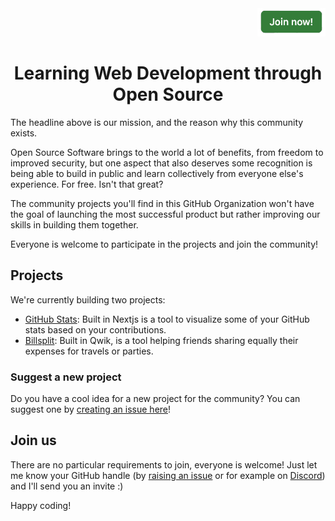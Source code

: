 <div align="right"><a href="https://github.com/DevLeonardoCommunity/community/issues/new" /><img src="https://raw.githubusercontent.com/DevLeonardoCommunity/.github/main/profile/join-button.png" height="45" /></a></div>

<h1 align="center">Learning Web Development through Open Source</h1>

The headline above is our mission, and the reason why this community exists.

Open Source Software brings to the world a lot of benefits, from freedom to improved security, but one aspect that also deserves some recognition is being able to build in public and learn collectively from everyone else's experience. For free. Isn't that great?

The community projects you'll find in this GitHub Organization won't have the goal of launching the most successful product but rather improving our skills in building them together.

Everyone is welcome to participate in the projects and join the community!

## Projects

We're currently building two projects:
- [GitHub Stats](https://github.com/DevLeonardoCommunity/github-stats): Built in Nextjs is a tool to visualize some of your GitHub stats based on your contributions.
- [Billsplit](https://github.com/DevLeonardoCommunity/billsplit): Built in Qwik, is a tool helping friends sharing equally their expenses for travels or parties.

### Suggest a new project

Do you have a cool idea for a new project for the community? You can suggest one by [creating an issue here](https://github.com/DevLeonardoCommunity/community/issues/new)!

## Join us

There are no particular requirements to join, everyone is welcome! Just let me know your GitHub handle (by [raising an issue](https://github.com/DevLeonardoCommunity/community/issues/new) or for example on [Discord](https://discord.gg/wp26Y8DtQu)) and I'll send you an invite :)

Happy coding!
